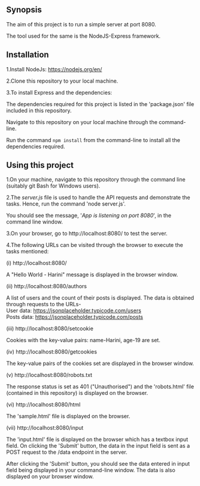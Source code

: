 ## Synopsis

The aim of this project is to run a simple server at port 8080.

The tool used for the same is the NodeJS-Express framework.

## Installation

1.Install NodeJs:
https://nodejs.org/en/

2.Clone this repository to your local machine.

3.To install Express and the dependencies:
	
The dependencies required for this project is listed in the 'package.json' file included in this repository.

Navigate to this repository on your local machine through the command-line.

Run the command `npm install` from the command-line to install all the dependencies required.

## Using this project

1.On your machine, navigate to this repository through the command line (suitably git Bash for Windows users).

2.The _server.js_ file is used to handle the API requests and demonstrate the tasks. Hence, run the command 'node server.js'.

You should see the message, '_App is listening on port 8080_', in the command line window.

3.On your browser, go to http://localhost:8080/ to test the server.

4.The following URLs can be visited through the browser to execute the tasks mentioned:

(i) http://localhost:8080/
	
A "Hello World - Harini" message is displayed in the browser window.

(ii) http://localhost:8080/authors

A list of users and the count of their posts is displayed. 
The data is obtained through requests to the URLs- <br />
User data: https://jsonplaceholder.typicode.com/users <br />
Posts data: https://jsonplaceholder.typicode.com/posts

(iii) http://localhost:8080/setcookie

Cookies with the key-value pairs: name-Harini, age-19 are set.

(iv) http://localhost:8080/getcookies

The key-value pairs of the cookies set are displayed in the browser window.

(v) http://localhost:8080/robots.txt

The response status is set as 401 ("Unauthorised") and the 'robots.html' file (contained in this repository) is displayed on the browser.

(vi) http://localhost:8080/html

The 'sample.html' file is displayed on the browser.

(vii) http://localhost:8080/input

The 'input.html' file is displayed on the browser which has a textbox input field. On clicking the 'Submit' button, the data in the input field is sent as a POST request to the /data endpoint in the server.

After clicking the 'Submit' button, you should see the data entered in input field being displayed in your command-line window. The data is also displayed on your browser window.








	





